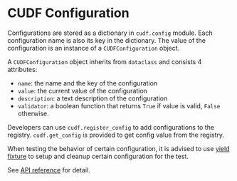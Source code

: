 # CUDF Configuration

Configurations are stored as a dictionary in `cudf.config` module.
Each configuration name is also its key in the dictionary.
The value of the configuration is an instance of a `CUDFConfiguration` object.

A `CUDFConfiguration` object inherits from `dataclass` and consists 4 attributes:
- `name`: the name and the key of the configuration
- `value`: the current value of the configuration
- `description`: a text description of the configuration
- `validator`: a boolean function that returns `True` if value is valid,
`False` otherwise.

Developers can use `cudf.register_config` to add configurations to the registry.
`cudf.get_config` is provided to get config value from the registry.

When testing the behavior of certain configuration,
it is advised to use [yield fixture](https://docs.pytest.org/en/7.1.x/how-to/fixtures.html#yield-fixtures-recommended) to setup and cleanup certain configuration for the test.

See [API reference](api.config) for detail.
